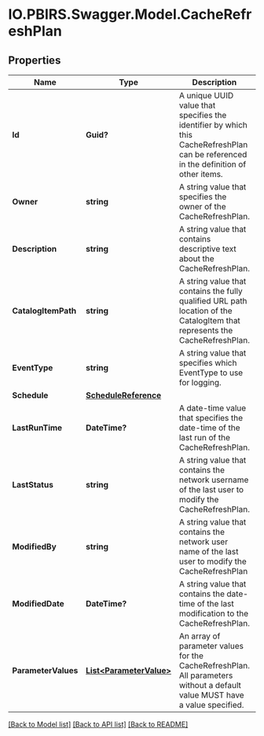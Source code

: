 # IO.PBIRS.Swagger.Model.CacheRefreshPlan
## Properties

Name | Type | Description | Notes
------------ | ------------- | ------------- | -------------
**Id** | **Guid?** | A unique UUID value that specifies the identifier by which this CacheRefreshPlan can be referenced in the definition of other items. | [optional] 
**Owner** | **string** | A string value that specifies the owner of the CacheRefreshPlan. | [optional] 
**Description** | **string** | A string value that contains descriptive text about the CacheRefreshPlan. | [optional] 
**CatalogItemPath** | **string** | A string value that contains the fully qualified URL path location of the CatalogItem that represents the CacheRefreshPlan. | [optional] 
**EventType** | **string** | A string value that specifies which EventType to use for logging. | [optional] 
**Schedule** | [**ScheduleReference**](ScheduleReference.md) |  | [optional] 
**LastRunTime** | **DateTime?** | A date-time value that specifies the date-time of the last run of the CacheRefreshPlan. | [optional] 
**LastStatus** | **string** | A string value that contains the network username of the last user to modify the CacheRefreshPlan. | [optional] 
**ModifiedBy** | **string** | A string value that contains the network user name of the last user to modify the CacheRefreshPlan | [optional] 
**ModifiedDate** | **DateTime?** | A string value that contains the date-time of the last modification to the CacheRefreshPlan. | [optional] 
**ParameterValues** | [**List&lt;ParameterValue&gt;**](ParameterValue.md) | An array of parameter values for the CacheRefreshPlan. All parameters without a default value MUST have a value specified. | [optional] 

[[Back to Model list]](../README.md#documentation-for-models) [[Back to API list]](../README.md#documentation-for-api-endpoints) [[Back to README]](../README.md)

